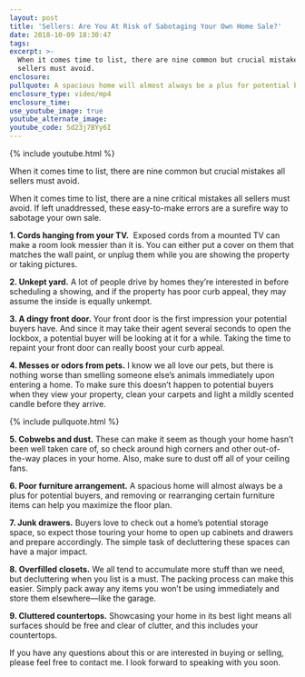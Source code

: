 ```yaml
---
layout: post
title: 'Sellers: Are You At Risk of Sabotaging Your Own Home Sale?'
date: 2018-10-09 18:30:47
tags:
excerpt: >-
  When it comes time to list, there are nine common but crucial mistakes all
  sellers must avoid.
enclosure:
pullquote: A spacious home will almost always be a plus for potential buyers.
enclosure_type: video/mp4
enclosure_time:
use_youtube_image: true
youtube_alternate_image:
youtube_code: 5d23j7BYy6I
---
```


{% include youtube.html %}

When it comes time to list, there are nine common but crucial mistakes all sellers must avoid.

When it comes time to list, there are a nine critical mistakes all sellers must avoid. If left unaddressed, these easy-to-make errors are a surefire way to sabotage your own sale.&nbsp;

**1. Cords hanging from your TV.** &nbsp;Exposed cords from a mounted TV can make a room look messier than it is. You can either put a cover on them that matches the wall paint, or unplug them while you are showing the property or taking pictures.

**2. Unkept yard.** A lot of people drive by homes they’re interested in before scheduling a showing, and if the property has poor curb appeal, they may assume the inside is equally unkempt. &nbsp;

**3. A dingy front door.** Your front door is the first impression your potential buyers have. And since it may take their agent several seconds to open the lockbox, a potential buyer will be looking at it for a while. Taking the time to repaint your front door can really boost your curb appeal.&nbsp;

**4. Messes or odors from pets.** I know we all love our pets, but there is nothing worse than smelling someone else’s animals immediately upon entering a home. To make sure this doesn’t happen to potential buyers when they view your property, clean your carpets and light a mildly scented candle before they arrive.

{% include pullquote.html %}

**5. Cobwebs and dust.** These can make it seem as though your home hasn’t been well taken care of, so check around high corners and other out-of-the-way places in your home. Also, make sure to dust off all of your ceiling fans.&nbsp;

**6. Poor furniture arrangement.** A spacious home will almost always be a plus for potential buyers, and removing or rearranging certain furniture items can help you maximize the floor plan.&nbsp;

**7. Junk drawers.** Buyers love to check out a home’s potential storage space, so expect those touring your home to open up cabinets and drawers and prepare accordingly. The simple task of decluttering these spaces can have a major impact.

**8. Overfilled closets.** We all tend to accumulate more stuff than we need, but decluttering when you list is a must. The packing process can make this easier. Simply pack away any items you won’t be using immediately and store them elsewhere—like the garage.

**9. Cluttered countertops.** Showcasing your home in its best light means all surfaces should be free and clear of clutter, and this includes your countertops.&nbsp;

If you have any questions about this or are interested in buying or selling, please feel free to contact me. I look forward to speaking with you soon.